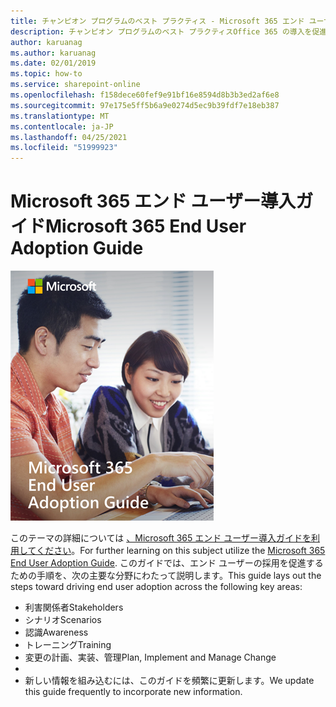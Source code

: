 ```yaml
---
title: チャンピオン プログラムのベスト プラクティス - Microsoft 365 エンド ユーザー導入ガイド
description: チャンピオン プログラムのベスト プラクティスOffice 365 の導入を促進する
author: karuanag
ms.author: karuanag
ms.date: 02/01/2019
ms.topic: how-to
ms.service: sharepoint-online
ms.openlocfilehash: f158dece60fef9e91bf16e8594d8b3b3ed2af6e8
ms.sourcegitcommit: 97e175e5ff5b6a9e0274d5ec9b39fdf7e18eb387
ms.translationtype: MT
ms.contentlocale: ja-JP
ms.lasthandoff: 04/25/2021
ms.locfileid: "51999923"
---
```

# <a name="microsoft-365-end-user-adoption-guide"></a><span data-ttu-id="b1094-103">Microsoft 365 エンド ユーザー導入ガイド</span><span class="sxs-lookup"><span data-stu-id="b1094-103">Microsoft 365 End User Adoption Guide</span></span>

![Microsoft 365 導入ガイド](media/m365euguide.png)

<span data-ttu-id="b1094-105">このテーマの詳細については [、Microsoft 365 エンド ユーザー導入ガイドを利用してください](https://aka.ms/adoptionguide)。</span><span class="sxs-lookup"><span data-stu-id="b1094-105">For further learning on this subject utilize the [Microsoft 365 End User Adoption Guide](https://aka.ms/adoptionguide).</span></span> <span data-ttu-id="b1094-106">このガイドでは、エンド ユーザーの採用を促進するための手順を、次の主要な分野にわたって説明します。</span><span class="sxs-lookup"><span data-stu-id="b1094-106">This guide lays out the steps toward driving end user adoption across the following key areas:</span></span>

- <span data-ttu-id="b1094-107">利害関係者</span><span class="sxs-lookup"><span data-stu-id="b1094-107">Stakeholders</span></span>
- <span data-ttu-id="b1094-108">シナリオ</span><span class="sxs-lookup"><span data-stu-id="b1094-108">Scenarios</span></span>
- <span data-ttu-id="b1094-109">認識</span><span class="sxs-lookup"><span data-stu-id="b1094-109">Awareness</span></span>
- <span data-ttu-id="b1094-110">トレーニング</span><span class="sxs-lookup"><span data-stu-id="b1094-110">Training</span></span> 
- <span data-ttu-id="b1094-111">変更の計画、実装、管理</span><span class="sxs-lookup"><span data-stu-id="b1094-111">Plan, Implement and Manage Change</span></span>
- 
- <span data-ttu-id="b1094-112">新しい情報を組み込むには、このガイドを頻繁に更新します。</span><span class="sxs-lookup"><span data-stu-id="b1094-112">We update this guide frequently to incorporate new information.</span></span>